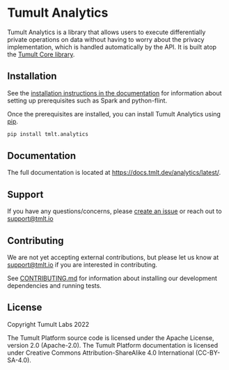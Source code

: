 # Tumult Analytics

Tumult Analytics is a library that allows users to execute differentially private operations on
data without having to worry about the privacy implementation, which is handled
automatically by the API. It is built atop the [Tumult Core library](https://gitlab.com/tumult-labs/core).

## Installation

See the [installation instructions in the documentation](https://docs.tmlt.dev/analytics/latest/installation.html#prerequisites)
for information about setting up prerequisites such as Spark and python-flint.

Once the prerequisites are installed, you can install Tumult Analytics using [pip](https://pypi.org/project.pip).

```bash
pip install tmlt.analytics
```

## Documentation

The full documentation is located at https://docs.tmlt.dev/analytics/latest/.

## Support

If you have any questions/concerns, please [create an issue](https://gitlab.com/tumult-labs/analytics/-/issues) or reach out to [support@tmlt.io](mailto:support@tmlt.io)

## Contributing

We are not yet accepting external contributions, but please let us know at [support@tmlt.io](mailto:support@tmlt.io) if you are interested in contributing.

See [CONTRIBUTING.md](CONTRIBUTING.md) for information about installing our development dependencies and running tests.

## License

Copyright Tumult Labs 2022

The Tumult Platform source code is licensed under the Apache License, version 2.0 (Apache-2.0).
The Tumult Platform documentation is licensed under 
Creative Commons Attribution-ShareAlike 4.0 International (CC-BY-SA-4.0).

